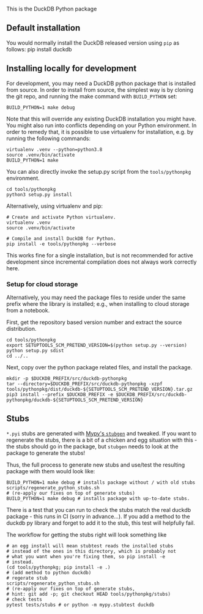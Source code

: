 This is the DuckDB Python package

## Default installation

You would normally install the DuckDB released version using `pip` as follows:
    pip install duckdb

## Installing locally for development

For development, you may need a DuckDB python package that is installed from source. In order to install from source, the simplest way is by cloning the git repo, and running the make command with `BUILD_PYTHON` set:

    BUILD_PYTHON=1 make debug

Note that this will override any existing DuckDB installation you might have. You might also run into conflicts depending on your Python environment. In order to remedy that, it is possible to use virtualenv for installation, e.g. by running the following commands:

    virtualenv .venv --python=python3.8
    source .venv/bin/activate
    BUILD_PYTHON=1 make

You can also directly invoke the setup.py script from the `tools/pythonpkg` environment.

    cd tools/pythonpkg
    python3 setup.py install

Alternatively, using virtualenv and pip:

    # Create and activate Python virtualenv.
    virtualenv .venv
    source .venv/bin/activate

    # Compile and install DuckDB for Python.
    pip install -e tools/pythonpkg --verbose

This works fine for a single installation, but is not recommended for active development since incremental compilation does not always work correctly here.

### Setup for cloud storage

Alternatively, you may need the package files to reside under the same
prefix where the library is installed; e.g., when installing to cloud
storage from a notebook.

First, get the repository based version number and extract the source distribution.

    cd tools/pythonpkg
    export SETUPTOOLS_SCM_PRETEND_VERSION=$(python setup.py --version)
    python setup.py sdist
    cd ../..

Next, copy over the python package related files, and install the package.

    mkdir -p $DUCKDB_PREFIX/src/duckdb-pythonpkg
    tar --directory=$DUCKDB_PREFIX/src/duckdb-pythonpkg -xzpf tools/pythonpkg/dist/duckdb-${SETUPTOOLS_SCM_PRETEND_VERSION}.tar.gz
    pip3 install --prefix $DUCKDB_PREFIX -e $DUCKDB_PREFIX/src/duckdb-pythonpkg/duckdb-${SETUPTOOLS_SCM_PRETEND_VERSION}

## Stubs

`*.pyi` stubs are generated with [Mypy's `stubgen`](https://mypy.readthedocs.io/en/stable/stubgen.html) and tweaked.
If you want to regenerate the stubs, there is a bit of a chicken and egg situation with this - the stubs should go in the package, but
`stubgen` needs to look at the package to generate the stubs!

Thus, the full process to generate new stubs and use/test the resulting package with them would look like:

    BUILD_PYTHON=1 make debug # installs package without / with old stubs
    scripts/regenerate_python_stubs.sh
    # (re-apply our fixes on top of generate stubs)
    BUILD_PYTHON=1 make debug # installs package with up-to-date stubs.

There is a test that you can run to check the stubs match the real duckdb package - this runs in CI (sorry in advance...). If you add a method to the duckdb py library
and forget to add it to the stub, this test will helpfully fail.

The workflow for getting the stubs right will look something like

    # an egg install will mean stubtest reads the installed stubs
    # instead of the ones in this directory, which is probably not
    # what you want when you're fixing them, so pip install -e
    # instead.
    (cd tools/pythonpkg; pip install -e .)
    # (add method to python duckdb)
    # regerate stub
    scripts/regenerate_python_stubs.sh
    # (re-apply our fixes on top of generate stubs,
    # hint: git add -p; git checkout HEAD tools/pythonpkg/stubs)
    # check tests
    pytest tests/stubs # or python -m mypy.stubtest duckdb


